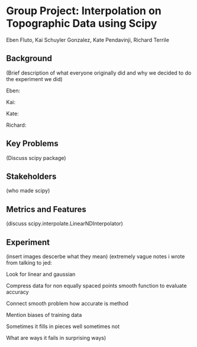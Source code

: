 # Group Project: Interpolation on Topographic Data using Scipy
Eben Fluto, Kai Schuyler Gonzalez, Kate Pendavinji, Richard Terrile
## Background
(Brief description of what everyone originally did and why we decided to do the experiment we did)

Eben:

Kai:

Kate:

Richard:

## Key Problems
(Discuss scipy package)

## Stakeholders
(who made scipy)

## Metrics and Features
(discuss scipy.interpolate.LinearNDInterpolator)

## Experiment
(insert images descerbe what they mean)
(extremely vague notes i wrote from talking to jed:

Look for linear and gaussian 

Compress data for non equally spaced points smooth function to evaluate accuracy

Connect smooth problem how accurate is method

Mention biases of training data

Sometimes it fills in pieces well sometimes not

What are ways it fails in surprising ways)
